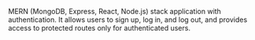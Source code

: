 MERN (MongoDB, Express, React, Node.js) stack application with authentication. It allows users to sign up, log in, and log out, and provides access to protected routes only for authenticated users.


